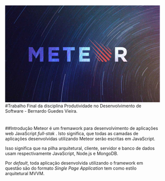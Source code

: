 ![](./img/meteor.jpg) 
#Trabalho Final da disciplina Produtividade no Desenvolvimento de Software - Bernardo Guedes Vieira.
# 
##Introdução
Meteor é um fremawork para desenvolvimento de aplicações web JavaScript *full-stak* . Isto significa, que todas as camadas de aplicações desenvolvidas utilizando Meteor serão escritas em JavaScript. 

Isso significa que na pilha arquitetural, cliente, servidor e banco de dados usam respectivamente JavaScript, Node.js e MongoDB.

Por *default*, toda aplicação desenvolvida utilizando o framework em questão são do formato *Single Page Application* tem como estilo arquitetural MVVM.